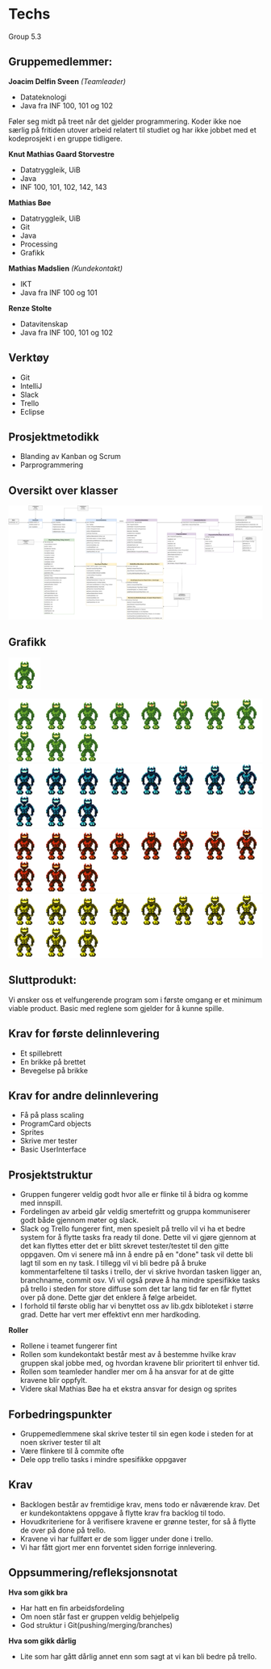 ﻿# Techs
Group 5.3

## Gruppemedlemmer:

**Joacim Delfin Sveen** *(Teamleader)*
* Datateknologi
* Java fra INF 100, 101 og 102

Føler seg midt på treet når det gjelder programmering. Koder ikke noe særlig på fritiden utover arbeid relatert til studiet
og har ikke jobbet med et kodeprosjekt i en gruppe tidligere.

**Knut Mathias Gaard Storvestre**
* Datatryggleik, UiB
* Java
* INF 100, 101, 102, 142, 143

**Mathias Bøe**
* Datatryggleik, UiB
* Git
* Java
* Processing
* Grafikk

**Mathias Madslien** *(Kundekontakt)*
* IKT
* Java fra INF 100 og 101

**Renze Stolte**
* Datavitenskap
* Java fra INF 100, 101 og 102

## Verktøy
* Git
* IntelliJ
* Slack
* Trello
* Eclipse

## Prosjektmetodikk
* Blanding av Kanban og Scrum
* Parprogrammering

## Oversikt over klasser
![KlasseDiagram](/images/Klassediagram27_03.png)


## Grafikk
![Green robot animation](/assets/AnimatedGreenRobot.gif)

![Sprite sheet](/assets/GreenRobotSpriteSheet.png)
![Sprite_sheet](/assets/BlueRobotSpriteSheet.png)
![Sprite sheet](/assets/RedRobotSpriteSheet.png)
![Sprite_sheet](/assets/YellowRobotSpriteSheet.png)


## Sluttprodukt:

Vi ønsker oss et velfungerende program som i første omgang er et minimum viable product. Basic med reglene som gjelder for å kunne spille.

## Krav for første delinnlevering

* Et spillebrett
* En brikke på brettet
* Bevegelse på brikke

## Krav for andre delinnlevering

* Få på plass scaling
* ProgramCard objects
* Sprites
* Skrive mer tester
* Basic UserInterface

## Prosjektstruktur

* Gruppen fungerer veldig godt hvor alle er flinke til å bidra og komme med innspill.
* Fordelingen av arbeid går veldig smertefritt og gruppa kommuniserer godt både gjennom møter og slack.
* Slack og Trello fungerer fint, men spesielt på trello vil vi ha et bedre system for å flytte tasks fra ready til done. Dette vil vi gjøre gjennom at det kan flyttes etter det er blitt skrevet tester/testet til den gitte oppgaven. Om vi senere må inn å endre på en "done" task vil dette bli lagt til som en ny task. I tillegg vil vi bli bedre på å bruke kommentarfeltene til tasks i trello, der vi skrive hvordan tasken ligger an, branchname, commit osv. Vi vil også prøve å ha mindre spesifikke tasks på trello i steden for store diffuse som det tar lang tid før en får flyttet over på done. Dette gjør det enklere å følge arbeidet.
* I forhold til første oblig har vi benyttet oss av lib.gdx bibloteket i større grad. Dette har vert mer effektivt enn mer hardkoding.

**Roller**

* Rollene i teamet fungerer fint
* Rollen som kundekontakt består mest av å bestemme hvilke krav gruppen skal jobbe med, og hvordan kravene blir prioritert til enhver tid.
* Rollen som teamleder handler mer om å ha ansvar for at de gitte kravene blir oppfylt.
* Videre skal Mathias Bøe ha et ekstra ansvar for design og sprites

## Forbedringspunkter

* Gruppemedlemmene skal skrive tester til sin egen kode i steden for at noen skriver tester til alt
* Være flinkere til å commite ofte
* Dele opp trello tasks i mindre spesifikke oppgaver

## Krav

* Backlogen består av fremtidige krav, mens todo er nåværende krav. Det er kundekontaktens oppgave å flytte krav fra backlog til todo.
* Hovudkriteriene for å verifisere kravene er grønne tester, for så å flytte de over på done på trello.
* Kravene vi har fullført er de som ligger under done i trello.
* Vi har fått gjort mer enn forventet siden forrige innlevering.

## Oppsummering/refleksjonsnotat
**Hva som gikk bra**

* Har hatt en fin arbeidsfordeling
* Om noen står fast er gruppen veldig behjelpelig
* God struktur i Git(pushing/merging/branches)

**Hva som gikk dårlig**

* Lite som har gått dårlig annet enn som sagt at vi kan bli bedre på trello.

